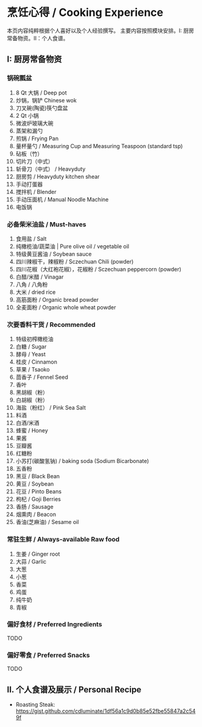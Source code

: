 烹饪心得 / Cooking Experience
===

本页内容纯粹根据个人喜好以及个人经验撰写。
主要内容按照模块安排。I: 厨房常备物资。II：个人食谱。

## I: 厨房常备物资

### 锅碗瓢盆

1. 8 Qt 大锅 / Deep pot
2. 炒锅，锅铲 Chinese wok
3. 刀叉碗(陶瓷)筷勺盘盆
4. 2 Qt 小锅
5. 微波炉玻璃大碗
6. 蒸架和漏勺
7. 煎锅 / Frying Pan
8. 量杯量勺 / Measuring Cup and Measuring Teaspoon (standard tsp)
9. 砧板（竹）
10. 切片刀（中式）
11. 斩骨刀（中式） / Heavyduty
12. 厨房剪 / Heavyduty kitchen shear
13. 手动打蛋器
14. 搅拌机 / Blender
15. 手动压面机 / Manual Noodle Machine
16. 电饭锅

### 必备柴米油盐 / Must-haves

1. 食用盐 / Salt
2. 纯橄榄油/蔬菜油 | Pure olive oil / vegetable oil
3. 特级黄豆酱油 / Soybean sauce
4. 四川辣椒干，辣椒粉 / Sczechuan Chili (powder)
5. 四川花椒（大红袍花椒），花椒粉 / Sczechuan peppercorn (powder)
7. 白醋/米醋 / Vinagar
8. 八角 / 八角粉
9. 大米 / dried rice
10. 高筋面粉 / Organic bread powder
11. 全麦面粉 / Organic whole wheat powder

### 次要香料干货 / Recommended

1. 特级初榨橄榄油
2. 白糖 / Sugar
3. 酵母 / Yeast
4. 桂皮 / Cinnamon
5. 草果 / Tsaoko
6. 茴香子 / Fennel Seed
7. 香叶
8. 黑胡椒（粉）
9. 白胡椒（粉）
10. 海盐（粉红） / Pink Sea Salt
11. 料酒
12. 白酒/米酒
13. 蜂蜜 / Honey
14. 果酱
15. 豆瓣酱
16. 红糖粉
17. 小苏打(碳酸氢钠) / baking soda (Sodium Bicarbonate)
18. 五香粉
19. 黑豆 / Black Bean
20. 黄豆 / Soybean
21. 花豆 / Pinto Beans
22. 枸杞 / Goji Berries
23. 香肠 / Sausage
24. 烟熏肉 / Beacon
25. 香油(芝麻油) / Sesame oil

### 常驻生鲜 / Always-available Raw food

1. 生姜 / Ginger root
2. 大蒜 / Garlic
3. 大葱
4. 小葱
5. 香菜
6. 鸡蛋
7. 纯牛奶
8. 青椒

### 偏好食材 / Preferred Ingredients

TODO

### 偏好零食 / Preferred Snacks

TODO

## II. 个人食谱及展示 / Personal Recipe

* Roasting Steak: https://gist.github.com/cdluminate/1df56a1c9d0b85e52fbe55847a2c549f
